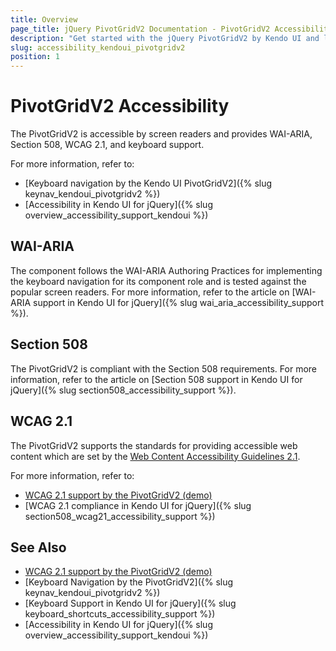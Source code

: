 ```yaml
---
title: Overview
page_title: jQuery PivotGridV2 Documentation - PivotGridV2 Accessibility
description: "Get started with the jQuery PivotGridV2 by Kendo UI and learn about its accessibility support for WAI-ARIA, Section 508, and WCAG 2.1."
slug: accessibility_kendoui_pivotgridv2
position: 1
---
```


# PivotGridV2 Accessibility

The PivotGridV2 is accessible by screen readers and provides WAI-ARIA, Section 508, WCAG 2.1, and keyboard support.

For more information, refer to:
* [Keyboard navigation by the Kendo UI PivotGridV2]({% slug keynav_kendoui_pivotgridv2 %})
* [Accessibility in Kendo UI for jQuery]({% slug overview_accessibility_support_kendoui %})

## WAI-ARIA

The component follows the WAI-ARIA Authoring Practices for implementing the keyboard navigation for its component role and is tested against the popular screen readers. For more information, refer to the article on [WAI-ARIA support in Kendo UI for jQuery]({% slug wai_aria_accessibility_support %}).

## Section 508

The PivotGridV2 is compliant with the Section 508 requirements. For more information, refer to the article on [Section 508 support in Kendo UI for jQuery]({% slug section508_accessibility_support %}).

## WCAG 2.1

The PivotGridV2 supports the standards for providing accessible web content which are set by the [Web Content Accessibility Guidelines 2.1](https://www.w3.org/TR/WCAG/).

For more information, refer to:
* [WCAG 2.1 support by the PivotGridV2 (demo)](https://demos.telerik.com/kendo-ui/pivotgridv2/keyboard-navigation)
* [WCAG 2.1 compliance in Kendo UI for jQuery]({% slug section508_wcag21_accessibility_support %})

## See Also

* [WCAG 2.1 support by the PivotGridV2 (demo)](https://demos.telerik.com/kendo-ui/pivotgridv2/keyboard-navigation)
* [Keyboard Navigation by the PivotGridV2]({% slug keynav_kendoui_pivotgridv2 %})
* [Keyboard Support in Kendo UI for jQuery]({% slug keyboard_shortcuts_accessibility_support %})
* [Accessibility in Kendo UI for jQuery]({% slug overview_accessibility_support_kendoui %})
